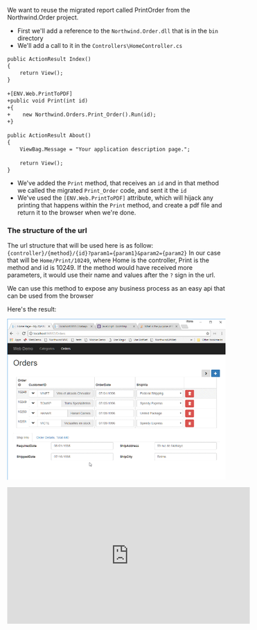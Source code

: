 ﻿We want to reuse the migrated report called PrintOrder from the Northwind.Order project.
* First we'll add a reference to the `Northwind.Order.dll` that is in the `bin` directory
* We'll add a call to it in the `Controllers\HomeController.cs`

```csdiff
public ActionResult Index()
{
    return View();
}

+[ENV.Web.PrintToPDF]
+public void Print(int id)
+{
+    new Northwind.Orders.Print_Order().Run(id);
+}

public ActionResult About()
{
    ViewBag.Message = "Your application description page.";

    return View();
}
```
* We've added the `Print` method, that receives an `id` and in that method we called the migrated `Print_Order` code, and sent it the `id`
* We've used the `[ENV.Web.PrintToPDF]` attribute, which will hijack any printing that happens within the `Print` method, and create a pdf file and return it to the browser when we're done.
### The structure of the url
The url structure that will be used here is as follow: `{controller}/{method}/{id}?param1={param1}&param2={param2}`
In our case that will be `Home/Print/10249`, where Home is the controller, Print is the method and id is 10249.
If the method would have received more parameters, it would use their name and values after the `?` sign in the url.

We can use this method to expose any business process as an easy api that can be used from the browser

Here's the result:

![2017 10 16 06H33 25](2017-10-16_06h33_25.gif)


<iframe width="560" height="315" src="https://www.youtube.com/embed/KMiPQ4zSBdM" frameborder="0" allowfullscreen></iframe>